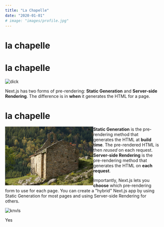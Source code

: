 ```yaml
---
title: "La Chapelle"
date: "2020-01-01"
# image: "images/profile.jpg"
---
```


# la chapelle

# la chapelle

![dick](/images/dickbounce.gif "DIIIICK")

Next.js has two forms of pre-rendering: **Static Generation** and **Server-side Rendering**. The difference is in **when** it generates the HTML for a page.

# la chapelle

<img
    src="/images/chapelle.jpg" 
    alt="chapelle face est"
    style="width: 30vw; float:left"
/>

<!-- ![the magnifique chapelle](/images/chapelle.jpg) -->

- **Static Generation** is the pre-rendering method that generates the HTML at **build time**. The pre-rendered HTML is then _reused_ on each request.
- **Server-side Rendering** is the pre-rendering method that generates the HTML on **each request**.

Importantly, Next.js lets you **choose** which pre-rendering form to use for each page. You can create a "hybrid" Next.js app by using Static Generation for most pages and using Server-side Rendering for others.

![knvls](/images/profile.jpg "Optional title")

Yes
